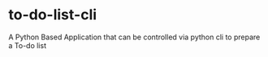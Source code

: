 # to-do-list-cli
A Python Based Application that can be controlled via python cli to prepare a To-do list
